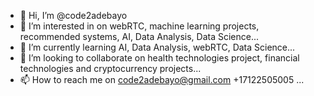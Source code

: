 - 👋 Hi, I’m @code2adebayo
- 👀 I’m interested in on webRTC, machine learning projects, recommended systems, AI, Data Analysis, Data Science...
- 🌱 I’m currently learning AI, Data Analysis, webRTC, Data Science...
- 💞️ I’m looking to collaborate on health technologies project, financial technologies and cryptocurrency projects...
- 📫 How to reach me on code2adebayo@gmail.com +17122505005 ...

<!---
code2adebayo/code2adebayo is a ✨ special ✨ repository because its `README.md` (this file) appears on your GitHub profile.
You can click the Preview link to take a look at your changes.
--->
